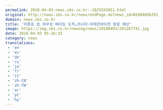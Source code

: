 ```yaml
---
permalink: 2018-04-03-news.sbs.co.kr--1825593051.html
original: http://news.sbs.co.kr/news/endPage.do?news_id=N1004696291
domain: news.sbs.co.kr
title: '리용호 北 외무상 베이징 도착…러시아·아제르바이잔 방문 예상'
image: https://img.sbs.co.kr/newimg/news/20180403/201167741.jpg
date: 2018-04-03 05:26:33
category: news
translations: 
 - 'en'
 - 'es'
 - 'de'
 - 'ru'
 - 'ja'
 - 'fr'
 - 'it'
 - 'zh-CN'
 - 'zh-TW'
 - 'ar'
 - 'pt'
 - 'hy'
---
```


